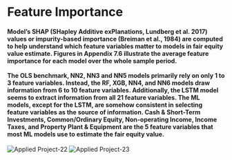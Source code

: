 #	Feature Importance
#### Model’s SHAP (SHapley Additive exPlanations, Lundberg et al. 2017) values or impurity-based importance (Breiman et al., 1984) are computed to help understand which feature variables matter to models in fair equity value estimate. Figures in Appendix 7.6 illustrate the average feature importance for each model over the whole sample period. <br><br>The OLS benchmark, NN2, NN3 and NN5 models primarily rely on only 1 to 3 feature variables. Instead, the RF, XGB, NN4, and NN6 models draw information from 6 to 10 feature variables. Additionally, the LSTM model seems to extract information from all 21 feature variables. The ML models, except for the LSTM, are somehow consistent in selecting feature variables as the source of information. Cash & Short-Term Investments, Common/Ordinary Equity, Non-operating Income, Income Taxes, and Property Plant & Equipment are the 5 feature variables that most ML models use to estimate the fair equity value.
![Applied Project-22](https://user-images.githubusercontent.com/92542287/206913838-bd32994f-990d-4cd6-b796-f767bf452d55.jpg)
![Applied Project-23](https://user-images.githubusercontent.com/92542287/206913841-a62b4883-e0ee-46ad-bbed-2eb522919f2b.jpg)
